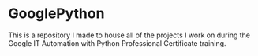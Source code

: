 # GooglePython
This is a repository I made to house all of the projects I work on during the Google IT Automation with Python Professional Certificate training.

